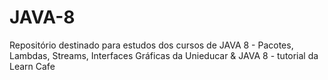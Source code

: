 # JAVA-8
Repositório destinado para estudos dos cursos de JAVA 8 - Pacotes, Lambdas, Streams, Interfaces Gráficas da Unieducar &amp; JAVA 8 - tutorial da Learn Cafe
